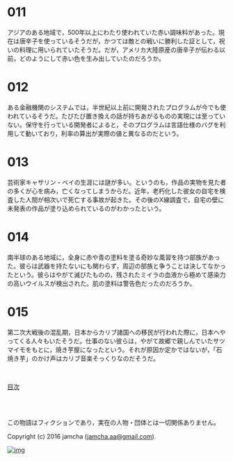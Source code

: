 # 011

アジアのある地域で，500年以上にわたり使われていた赤い調味料があった。現在は唐辛子を使っているそうだが，かつては敵との戦いに勝利した証として，祝いの料理に用いられていたそうだ。だが，アメリカ大陸原産の唐辛子が伝わる以前，どのようにして赤い色を生み出していたのだろうか。  

# 012

ある金融機関のシステムでは，半世紀以上前に開発されたプログラムが今でも使われているそうだ。たびたび置き換えの話が持ちあがるものの実現には至っていない。保守を行っている開発者によると，そのプログラムは言語仕様のバグを利用して動いており，利率の算出が実際の値と異なるのだという。  

# 013

芸術家キャサリン・ベイの生涯には謎が多い。というのも，作品の実物を見た者の多くが心を病み，亡くなってしまうからだ。近年，老朽化した彼女の自宅を検査した人間が相次いで死亡する事故が起きた。その後のX線調査で，自宅の壁に未発表の作品が塗り込められているのがわかったという。  

# 014

南半球のある地域に，全身に赤や青の塗料を塗る奇妙な風習を持つ部族があった。彼らは武器を持たないにも関わらず，周辺の部族と争うことは決してなかったという。彼らはやがて滅びたものの，残されたミイラの血液から極めて感染力の高いウイルスが検出された。肌の塗料は警告色だったのだろうか。  

# 015

第二次大戦後の混乱期，日本からカリブ諸国への移民が行われた際に，日本へやってくる人々もいたそうだ。仕事のない彼らは，やがて故郷で親しんでいたサツマイモをもとに，焼き芋屋になったという。それが原因か定かではないが，「石焼き芋」のかけ声はカリブ音楽そっくりなのだそうだ。  

<br>  

[目次](https://github.com/jamcha-aa/Lore)  

<br>  
<br>  

この物語はフィクションであり，実在の人物・団体とは一切関係ありません。  

Copyright (c) 2016 jamcha (jamcha.aa@gmail.com).  

[![img](http://i.creativecommons.org/l/by-nc-sa/4.0/88x31.png)](http://creativecommons.org/licenses/by-nc-sa/4.0/deed)